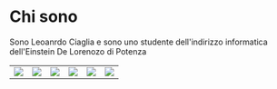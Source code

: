 <h1>Chi sono</h1>
<p>Sono Leoanrdo Ciaglia e sono uno studente dell'indirizzo informatica dell'Einstein De Lorenozo di Potenza</p>

<table>
  <tr>
    <td><img src="https://www.distortionbyte.com/images/it/informatica/linguaggi/linguaggio-c/c-programming.svg"/></td>
    <td><img src="https://upload.wikimedia.org/wikipedia/commons/thumb/1/18/ISO_C%2B%2B_Logo.svg/160px-ISO_C%2B%2B_Logo.svg.png"/></td>
    <td><img src="https://upload.wikimedia.org/wikipedia/commons/thumb/b/bd/Logo_C_sharp.svg/1200px-Logo_C_sharp.svg.png"/></td>
    <td><img src="https://www.aktsrl.com/wp-content/uploads/2022/05/img-articolo-java-1080x675.jpg"/></td>
    <td><img src="https://upload.wikimedia.org/wikipedia/commons/thumb/6/61/HTML5_logo_and_wordmark.svg/800px-HTML5_logo_and_wordmark.svg.png"/></td>
    <td><img src="https://upload.wikimedia.org/wikipedia/commons/thumb/b/b2/Bootstrap_logo.svg/800px-Bootstrap_logo.svg.png"/></td>
  </tr>
</table>

